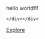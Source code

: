 






<html lang="en" data-color-mode="auto" data-light-theme="light" data-dark-theme="dark">
  <head></head>
  <body>
 hello world!!!
    
    </div></div>
 
<a class="js-selected-navigation-item Header-link mt-md-n3 mb-md-n3 py-2 py-md-3 mr-0 mr-md-3 border-top border-md-top-0 border-white-fade" data-ga-click="Header, click, Nav menu - item:explore" data-selected-links="/explore /trending /trending/developers /integrations /integrations/feature/code /integrations/feature/collaborate /integrations/feature/ship showcases showcases_search showcases_landing /explore" href="/explore">
      Explore
</a>


  </body>
</html>

